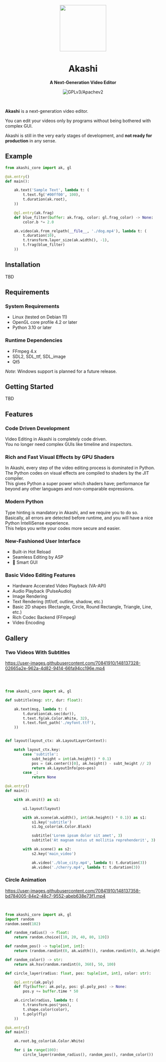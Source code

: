 <p align="center"><img width="150" src="https://user-images.githubusercontent.com/70841910/115134602-16088280-a001-11eb-991e-a091139b6a25.png" /></p>

<h1 align="center">Akashi</h1>
<p align="center">
  <strong>A Next-Generation Video Editor</strong>
</p>

<p align="center">
  <img src="https://img.shields.io/badge/license-GPLv3%2FApache%202-blue" alt="GPLv3/Apachev2" />
</p>
<br>

**Akashi** is a next-generation video editor. 

You can edit your videos only by programs without being bothered with complex GUI.

Akashi is still in the very early stages of development, and **not ready for production** in any sense.

## Example

```python
from akashi_core import ak, gl

@ak.entry()
def main():

    ak.text('Sample Text', lambda t: (
        t.text.fg('#00ff00', 100),
        t.duration(ak.root),
    ))

    @gl.entry(ak.frag)
    def blue_filter(buffer: ak.frag, color: gl.frag_color) -> None:
        color.b *= 2.0

    ak.video(ak.from_relpath(__file__, './dog.mp4'), lambda t: (
        t.duration(10),
        t.transform.layer_size(ak.width(), -1),
        t.frag(blue_filter)
    ))
```

## Installation

TBD

## Requirements

### System Requirements

* Linux (tested on Debian 11) 
* OpenGL core profile 4.2 or later
* Python 3.10 or later

### Runtime Dependencies

* FFmpeg 4.x
* SDL2, SDL_ttf, SDL_image
* Qt5

*Note*: Windows support is planned for a future release.

## Getting Started

TBD

## Features

### Code Driven Development

Video Editing in Akashi is completely code driven.  
You no longer need complex GUIs like timeline and inspectors.

### Rich and Fast Visual Effects by GPU Shaders

In Akashi, every step of the video editing process is dominated in Python.  
The Python codes on visual effects are compiled to shaders by the JIT compiler.  
This gives Python a super power which shaders have; performance far beyond any other languages and non-comparable expressions.

### Modern Python

Type hinting is mandatory in Akashi, and we require you to do so.  
Basically, all errors are detected before runtime, and you will have a nice Python IntelliSense experience.  
This helps you write your codes more secure and easier.

### New-Fashioned User Interface

- Built-in Hot Reload
- Seamless Editing by ASP
- 🚧 Smart GUI
   
### Basic Video Editing Features

- Hardware Accerated Video Playback (VA-API)
- Audio Playback (PulseAudio)
- Image Rendering
- Text Rendering (ttf/otf, outline, shadow, etc.)
- Basic 2D shapes (Rectangle, Circle, Round Rectangle, Triangle, Line, etc.)
- Rich Codec Backend (FFmpeg)
- Video Encoding

## Gallery

### Two Videos With Subtitles

https://user-images.githubusercontent.com/70841910/148137328-02665a2e-962a-4d82-9414-66fa94cc196e.mp4

<br>

```python

from akashi_core import ak, gl

def subtitle(msg: str, dur: float):

    ak.text(msg, lambda t: (
        t.duration(ak.sec(dur)),
        t.text.fg(ak.Color.White, 32),
        t.text.font_path('./myfont.ttf'),
    ))


def layout(layout_ctx: ak.LayoutLayerContext):

    match layout_ctx.key:
        case 'subtitle':
            subt_height = int(ak.height() * 0.1)
            pos = (ak.center()[0], ak.height() - subt_height // 2)
            return ak.LayoutInfo(pos=pos)
        case _:
            return None

@ak.entry()
def main():

    with ak.unit() as u1:

        u1.layout(layout)

        with ak.scene(ak.width(), int(ak.height() * 0.1)) as s1:
            s1.key('subtitle')
            s1.bg_color(ak.Color.Black)

            subtitle('Lorem ipsum dolor sit amet', 3)
            subtitle('At magnam natus ut mollitia reprehenderit', 3)

        with ak.scene() as s2:
            s2.key('main_video')

            ak.video('./blue_city.mp4', lambda t: t.duration(3))
            ak.video('./cherry.mp4', lambda t: t.duration(3))
```

### Circle Animation

https://user-images.githubusercontent.com/70841910/148137358-bd784005-84e2-48c7-9552-abeb638e73f1.mp4

<br>

```python
from akashi_core import ak, gl
import random
random.seed(102)

def random_radius() -> float:
    return random.choice([10, 20, 40, 80, 120])

def random_pos() -> tuple[int, int]:
    return (random.randint(0, ak.width()), random.randint(0, ak.height() * 2))

def random_color() -> str:
    return ak.hsv(random.randint(0, 360), 50, 100)

def circle_layer(radius: float, pos: tuple[int, int], color: str):

    @gl.entry(ak.poly)
    def fly(buffer: ak.poly, pos: gl.poly_pos) -> None:
        pos.y += buffer.time * 50

    ak.circle(radius, lambda t: (
        t.transform.pos(*pos),
        t.shape.color(color),
        t.poly(fly)
    ))

@ak.entry()
def main():

    ak.root.bg_color(ak.Color.White)

    for i in range(100):
        circle_layer(random_radius(), random_pos(), random_color())
```
